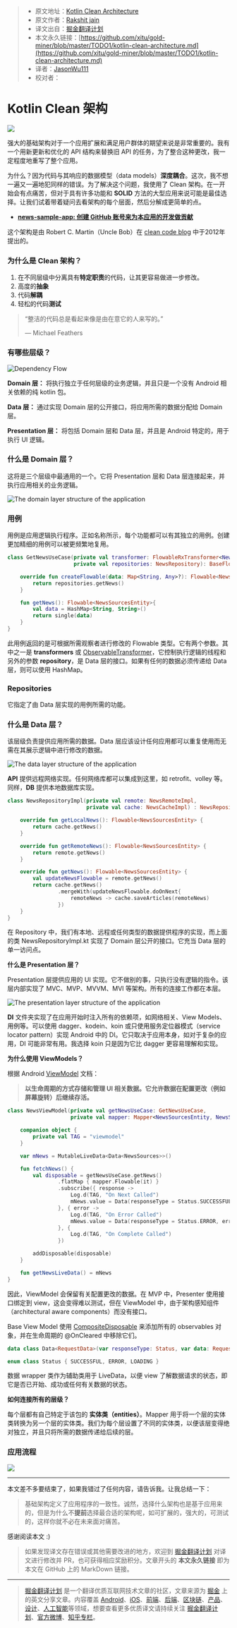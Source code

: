 > * 原文地址：[Kotlin Clean Architecture](https://proandroiddev.com/kotlin-clean-architecture-1ad42fcd97fa)
> * 原文作者：[Rakshit jain](https://medium.com/@rjain.jain444)
> * 译文出自：[掘金翻译计划](https://github.com/xitu/gold-miner)
> * 本文永久链接：[https://github.com/xitu/gold-miner/blob/master/TODO1/kotlin-clean-architecture.md](https://github.com/xitu/gold-miner/blob/master/TODO1/kotlin-clean-architecture.md)
> * 译者：[JasonWu111](https://github.com/JasonWu1111)
> * 校对者：

# Kotlin Clean 架构

![](https://cdn-images-1.medium.com/max/2000/0*sfCDEb571WD-7EfP.jpg)

强大的基础架构对于一个应用扩展和满足用户群体的期望来说是非常重要的。我有一个用新更新和优化的 API 结构来替换旧 API 的任务，为了整合这种更改，我一定程度地重写了整个应用。

为什么？因为代码与其响应的数据模型（data models）**深度耦合**。这次，我不想一遍又一遍地犯同样的错误。为了解决这个问题，我使用了 Clean 架构。在一开始会有点痛苦，但对于具有许多功能和 **SOLID** 方法的大型应用来说可能是最佳选择。让我们试着带着疑问去看架构的每个层面，然后分解成更简单的点。

* [**news-sample-app: 创建 GitHub 账号来为本应用的开发做贡献**](https://github.com/rakshit444/news-sample-app)

这个架构是由 Robert C. Martin（Uncle Bob）在 [clean code blog](http://blog.cleancoder.com/uncle-bob/2012/08/13/the-clean-architecture.html) 中于2012年提出的。

### 为什么是 Clean 架构？

1. 在不同层级中分离具有**特定职责**的代码，让其更容易做进一步修改。
2. 高度的**抽象**
3. 代码**解耦**
4. 轻松的代码**测试**

> “整洁的代码总是看起来像是由在意它的人来写的。”
>
> — Michael Feathers

### 有哪些层级？

![Dependency Flow](https://cdn-images-1.medium.com/max/2000/1*a5UQUjgYu5SZAbmkNELI_A.png)

**Domain 层：** 将执行独立于任何层级的业务逻辑，并且只是一个没有 Android 相关依赖的纯 kotlin 包。

**Data 层：** 通过实现 Domain 层的公开接口，将应用所需的数据分配给 Domain 层。

**Presentation 层：** 将包括 Domain 层和 Data 层，并且是 Android 特定的，用于执行 UI 逻辑。

### 什么是 Domain 层？

这将是三个层级中最通用的一个。它将 Presentation 层和 Data 层连接起来，并执行应用相关的业务逻辑。

![The domain layer structure of the application](https://cdn-images-1.medium.com/max/2000/1*m06XFPa5OTvOF6zGPC7Q0w.png)

### 用例

用例是应用逻辑执行程序。正如名称所示，每个功能都可以有其独立的用例。创建更加精细的用例可以被更频繁地复用。

```Kotlin
class GetNewsUseCase(private val transformer: FlowableRxTransformer<NewsSourcesEntity>,
                     private val repositories: NewsRepository): BaseFlowableUseCase<NewsSourcesEntity>(transformer){

    override fun createFlowable(data: Map<String, Any>?): Flowable<NewsSourcesEntity> {
        return repositories.getNews()
    }

    fun getNews(): Flowable<NewsSourcesEntity>{
        val data = HashMap<String, String>()
        return single(data)
    }
}
```

此用例返回的是可根据所需观察者进行修改的 Flowable 类型。它有两个参数。其中之一是 **transformers** 或 [ObservableTransformer](http://reactivex.io/RxJava/javadoc/io/reactivex/ObservableTransformer.html)，它控制执行逻辑的线程和另外的参数 **repository**，是 Data 层的接口。如果有任何的数据必须传递给 Data 层，则可以使用 HashMap。

### Repositories

它指定了由 Data 层实现的用例所需的功能。

### 什么是 Data 层？

该层级负责提供应用所需的数据。Data 层应该设计任何应用都可以重复使用而无需在其展示逻辑中进行修改的数据。

![The data layer structure of the application](https://cdn-images-1.medium.com/max/2000/1*KbdhwDpsxspHEz7QInpbhA.png)

**API** 提供远程网络实现。任何网络库都可以集成到这里，如 retrofit、volley 等。同样，**DB** 提供本地数据库实现。

```Kotlin
class NewsRepositoryImpl(private val remote: NewsRemoteImpl,
                         private val cache: NewsCacheImpl) : NewsRepository {

    override fun getLocalNews(): Flowable<NewsSourcesEntity> {
        return cache.getNews()
    }

    override fun getRemoteNews(): Flowable<NewsSourcesEntity> {
        return remote.getNews()
    }

    override fun getNews(): Flowable<NewsSourcesEntity> {
        val updateNewsFlowable = remote.getNews()
        return cache.getNews()
                .mergeWith(updateNewsFlowable.doOnNext{
                    remoteNews -> cache.saveArticles(remoteNews)
                })
    }
}
```

在 Repository 中，我们有本地、远程或任何类型的数据提供程序的实现，而上面的类 NewsRepositoryImpl.kt 实现了 Domain 层公开的接口。它充当 Data 层的单一访问点。

**什么是 Presentation 层？**

Presentation 层提供应用的 UI 实现。它不做别的事，只执行没有逻辑的指令。该层内部实现了 MVC、MVP、MVVM、MVI 等架构。所有的连接工作都在本层。

![The presentation layer structure of the application](https://cdn-images-1.medium.com/max/2000/1*4UH3LeLcGg8tjp1BmPm1jw.png)

**DI** 文件夹实现了在应用开始时注入所有的依赖项，如网络相关、View Models、用例等。可以使用 dagger、kodein、koin 或只使用服务定位器模式（service locator pattern）实现 Android 中的 DI。它只取决于应用本身，如对于复杂的应用，DI 可能非常有用。我选择 koin 只是因为它比 dagger 更容易理解和实现。

**为什么使用 ViewModels？**

根据 Android [ViewModel](https://developer.android.com/topic/libraries/architecture/viewmodel) 文档：

> **以生命周期的方式存储和管理 UI 相关数据。它允许数据在配置更改（例如屏幕旋转）后继续存活。**

```Kotlin
class NewsViewModel(private val getNewsUseCase: GetNewsUseCase,
                    private val mapper: Mapper<NewsSourcesEntity, NewsSources>) : BaseViewModel() {

    companion object {
        private val TAG = "viewmodel"
    }

    var mNews = MutableLiveData<Data<NewsSources>>()

    fun fetchNews() {
        val disposable = getNewsUseCase.getNews()
                .flatMap { mapper.Flowable(it) }
                .subscribe({ response ->
                    Log.d(TAG, "On Next Called")
                    mNews.value = Data(responseType = Status.SUCCESSFUL, data = response)
                }, { error ->
                    Log.d(TAG, "On Error Called")
                    mNews.value = Data(responseType = Status.ERROR, error = Error(error.message))
                }, {
                    Log.d(TAG, "On Complete Called")
                })

        addDisposable(disposable)
    }

    fun getNewsLiveData() = mNews
}
```

因此，ViewModel 会保留有关配置更改的数据。在 MVP 中，Presenter 使用接口绑定到 view，这会变得难以测试，但在 ViewModel 中，由于架构感知组件（architectural aware components）而没有接口。

Base View Model 使用 [CompositeDisposable](http://reactivex.io/RxJava/javadoc/io/reactivex/disposables/CompositeDisposable.html) 来添加所有的 observables 对象，并在生命周期的 @OnCleared 中移除它们。

```Kotlin
data class Data<RequestData>(var responseType: Status, var data: RequestData? = null, var error: Error? = null)

enum class Status { SUCCESSFUL, ERROR, LOADING }
```

数据 wrapper 类作为辅助类用于 LiveData，以便 view 了解数据请求的状态，即它是否已开始、成功或任何有关数据的状态。

**如何连接所有的层级？**

每个层都有自己特定于该包的 **实体类（entities）**。Mapper 用于将一个层的实体类转换为另一个层的实体类。我们为每个层设置了不同的实体类，以便该层变得绝对独立，并且只将所需的数据传递给后续的层。

### 应用流程

![](https://cdn-images-1.medium.com/max/2516/1*a-AUcEVdyRJhIepo9JyJBw.png)

***

本文差不多要结束了，如果我错过了任何内容，请告诉我。让我总结一下：

> 基础架构定义了应用程序的一致性。诚然，选择什么架构也是基于应用来的，但是为什么不**提前**选择最合适的架构呢，如可扩展的，强大的，可测试的，这样你就不必在未来面对痛苦。

感谢阅读本文 :)

> 如果发现译文存在错误或其他需要改进的地方，欢迎到 [掘金翻译计划](https://github.com/xitu/gold-miner) 对译文进行修改并 PR，也可获得相应奖励积分。文章开头的 **本文永久链接** 即为本文在 GitHub 上的 MarkDown 链接。

---

> [掘金翻译计划](https://github.com/xitu/gold-miner) 是一个翻译优质互联网技术文章的社区，文章来源为 [掘金](https://juejin.im) 上的英文分享文章。内容覆盖 [Android](https://github.com/xitu/gold-miner#android)、[iOS](https://github.com/xitu/gold-miner#ios)、[前端](https://github.com/xitu/gold-miner#前端)、[后端](https://github.com/xitu/gold-miner#后端)、[区块链](https://github.com/xitu/gold-miner#区块链)、[产品](https://github.com/xitu/gold-miner#产品)、[设计](https://github.com/xitu/gold-miner#设计)、[人工智能](https://github.com/xitu/gold-miner#人工智能)等领域，想要查看更多优质译文请持续关注 [掘金翻译计划](https://github.com/xitu/gold-miner)、[官方微博](http://weibo.com/juejinfanyi)、[知乎专栏](https://zhuanlan.zhihu.com/juejinfanyi)。
